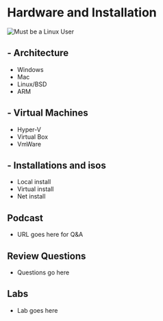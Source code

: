 #  Hardware and Installation
![Must be a Linux User]( http://imgs.xkcd.com/comics/surgery.png "Understanding the Technology and Philosophy of Unix/Linux")

## - Architecture

  * Windows
  * Mac
  * Linux/BSD
  * ARM

## - Virtual Machines
  
  * Hyper-V
  * Virtual Box
  * VmWare

## - Installations and isos

  * Local install
  * Virtual install
  * Net install
  
## Podcast	

  * URL goes here for Q&A
  
## Review Questions

  * Questions go here
  
## Labs

  * Lab goes here
  
   